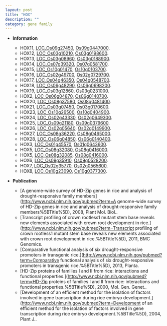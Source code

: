 ```yaml
---
layout: post
title: "HOX"
description: ""
category: gene family
---
```


* **Information**  
    + HOX11, [LOC_Os09g27450](http://rice.uga.edu/cgi-bin/ORF_infopage.cgi?orf=LOC_Os09g27450), [Os09g0447000](https://rapdb.dna.affrc.go.jp/locus/?name=Os09g0447000).
    + HOX12, [LOC_Os03g10210](http://rice.uga.edu/cgi-bin/ORF_infopage.cgi?orf=LOC_Os03g10210), [Os03g0198600](https://rapdb.dna.affrc.go.jp/locus/?name=Os03g0198600).
    + HOX13, [LOC_Os03g08960](http://rice.uga.edu/cgi-bin/ORF_infopage.cgi?orf=LOC_Os03g08960), [Os03g0188900](https://rapdb.dna.affrc.go.jp/locus/?name=Os03g0188900).
    + HOX14, [LOC_Os07g39320](http://rice.uga.edu/cgi-bin/ORF_infopage.cgi?orf=LOC_Os07g39320), [Os07g0581700](https://rapdb.dna.affrc.go.jp/locus/?name=Os07g0581700).
    + HOX15, [LOC_Os10g01470](http://rice.uga.edu/cgi-bin/ORF_infopage.cgi?orf=LOC_Os10g01470), [Os10g0103700](https://rapdb.dna.affrc.go.jp/locus/?name=Os10g0103700).
    + HOX16, [LOC_Os02g49700](http://rice.uga.edu/cgi-bin/ORF_infopage.cgi?orf=LOC_Os02g49700), [Os02g0729700](https://rapdb.dna.affrc.go.jp/locus/?name=Os02g0729700).
    + HOX17, [LOC_Os04g46350](http://rice.uga.edu/cgi-bin/ORF_infopage.cgi?orf=LOC_Os04g46350), [Os04g0548700](https://rapdb.dna.affrc.go.jp/locus/?name=Os04g0548700).
    + HOX18, [LOC_Os06g48290](http://rice.uga.edu/cgi-bin/ORF_infopage.cgi?orf=LOC_Os06g48290), [Os06g0698200](https://rapdb.dna.affrc.go.jp/locus/?name=Os06g0698200).
    + HOX19, [LOC_Os03g12860](http://rice.uga.edu/cgi-bin/ORF_infopage.cgi?orf=LOC_Os03g12860), [Os03g0231000](https://rapdb.dna.affrc.go.jp/locus/?name=Os03g0231000).
    + HOX2, [LOC_Os06g04870](http://rice.uga.edu/cgi-bin/ORF_infopage.cgi?orf=LOC_Os06g04870), [Os06g0140700](https://rapdb.dna.affrc.go.jp/locus/?name=Os06g0140700).
    + HOX20, [LOC_Os08g37580](http://rice.uga.edu/cgi-bin/ORF_infopage.cgi?orf=LOC_Os08g37580), [Os08g0481400](https://rapdb.dna.affrc.go.jp/locus/?name=Os08g0481400).
    + HOX21, [LOC_Os03g07450](http://rice.uga.edu/cgi-bin/ORF_infopage.cgi?orf=LOC_Os03g07450), [Os03g0170600](https://rapdb.dna.affrc.go.jp/locus/?name=Os03g0170600).
    + HOX23, [LOC_Os10g26500](http://rice.uga.edu/cgi-bin/ORF_infopage.cgi?orf=LOC_Os10g26500), [Os10g0404900](https://rapdb.dna.affrc.go.jp/locus/?name=Os10g0404900).
    + HOX24, [LOC_Os02g43330](http://rice.uga.edu/cgi-bin/ORF_infopage.cgi?orf=LOC_Os02g43330), [Os02g0649300](https://rapdb.dna.affrc.go.jp/locus/?name=Os02g0649300).
    + HOX25, [LOC_Os09g21180](http://rice.uga.edu/cgi-bin/ORF_infopage.cgi?orf=LOC_Os09g21180), [Os09g0379600](https://rapdb.dna.affrc.go.jp/locus/?name=Os09g0379600).
    + HOX26, [LOC_Os02g05640](http://rice.uga.edu/cgi-bin/ORF_infopage.cgi?orf=LOC_Os02g05640), [Os02g0149900](https://rapdb.dna.affrc.go.jp/locus/?name=Os02g0149900).
    + HOX27, [LOC_Os08g36220](http://rice.uga.edu/cgi-bin/ORF_infopage.cgi?orf=LOC_Os08g36220), [Os08g0465000](https://rapdb.dna.affrc.go.jp/locus/?name=Os08g0465000).
    + HOX28, [LOC_Os06g04850](http://rice.uga.edu/cgi-bin/ORF_infopage.cgi?orf=LOC_Os06g04850), [Os06g0140400](https://rapdb.dna.affrc.go.jp/locus/?name=Os06g0140400).
    + HOX3, [LOC_Os01g45570](http://rice.uga.edu/cgi-bin/ORF_infopage.cgi?orf=LOC_Os01g45570), [Os01g0643600](https://rapdb.dna.affrc.go.jp/locus/?name=Os01g0643600).
    + HOX5, [LOC_Os08g32080](http://rice.uga.edu/cgi-bin/ORF_infopage.cgi?orf=LOC_Os08g32080), [Os08g0416000](https://rapdb.dna.affrc.go.jp/locus/?name=Os08g0416000).
    + HOX5, [LOC_Os08g32085](http://rice.uga.edu/cgi-bin/ORF_infopage.cgi?orf=LOC_Os08g32085), [Os08g0416000](https://rapdb.dna.affrc.go.jp/locus/?name=Os08g0416000).
    + HOX6, [LOC_Os09g35910](http://rice.uga.edu/cgi-bin/ORF_infopage.cgi?orf=LOC_Os09g35910), [Os09g0528200](https://rapdb.dna.affrc.go.jp/locus/?name=Os09g0528200).
    + HOX7, [LOC_Os02g35770](http://rice.uga.edu/cgi-bin/ORF_infopage.cgi?orf=LOC_Os02g35770), [Os02g0565600](https://rapdb.dna.affrc.go.jp/locus/?name=Os02g0565600).
    + HOX8, [LOC_Os10g23090](http://rice.uga.edu/cgi-bin/ORF_infopage.cgi?orf=LOC_Os10g23090), [Os10g0377300](https://rapdb.dna.affrc.go.jp/locus/?name=Os10g0377300).

* **Publication**  
    + [A genome-wide survey of HD-Zip genes in rice and analysis of drought-responsive family members](http://www.ncbi.nlm.nih.gov/pubmed?term=A genome-wide survey of HD-Zip genes in rice and analysis of drought-responsive family members%5BTitle%5D), 2008, Plant Mol. Biol..
    + [Transcript profiling of crown rootless1 mutant stem base reveals new elements associated with crown root development in rice.](http://www.ncbi.nlm.nih.gov/pubmed?term=Transcript profiling of crown rootless1 mutant stem base reveals new elements associated with crown root development in rice.%5BTitle%5D), 2011, BMC Genomics.
    + [Comparative functional analysis of six drought-responsive promoters in transgenic rice.](http://www.ncbi.nlm.nih.gov/pubmed?term=Comparative functional analysis of six drought-responsive promoters in transgenic rice.%5BTitle%5D), 2013, Planta.
    + [HD-Zip proteins of families I and II from rice: interactions and functional properties.](http://www.ncbi.nlm.nih.gov/pubmed?term=HD-Zip proteins of families I and II from rice: interactions and functional properties.%5BTitle%5D), 2000, Mol. Gen. Genet..
    + [Development of an efficient method for the isolation of factors involved in gene transcription during rice embryo development.](http://www.ncbi.nlm.nih.gov/pubmed?term=Development of an efficient method for the isolation of factors involved in gene transcription during rice embryo development.%5BTitle%5D), 2004, Plant J..


